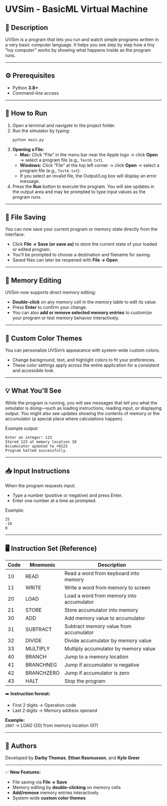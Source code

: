 # UVSim - BasicML Virtual Machine

## 📖 Description
UVSim is a program that lets you run and watch simple programs written in a very basic computer language. It helps you see step by step how a tiny "toy computer" works by showing what happens inside as the program runs.

---

## ⚙️ Prerequisites
- Python **3.8+**
- Command-line access

---

## 🚀 How to Run
1. Open a terminal and navigate to the project folder.  
2. Run the simulator by typing:  
   ```bash
   python main.py
   ```  
3. **Opening a File:**  
   - **Mac:** Click “File” in the menu bar near the Apple logo → click **Open** → select a program file (e.g., `Test6.txt`).  
   - **Windows:** Click “File” at the top left corner → click **Open** → select a program file (e.g., `Test6.txt`).  
   - If you select an invalid file, the Output/Log box will display an error message.  
4. Press the **Run** button to execute the program. You will see updates in the output area and may be prompted to type input values as the program runs.

---

## 💾 File Saving
You can now save your current program or memory state directly from the interface:  
- Click **File → Save (or save as)** to store the current state of your loaded or edited program.  
- You’ll be prompted to choose a destination and filename for saving.  
- Saved files can later be reopened with **File → Open**.

---

## 🧠 Memory Editing
UVSim now supports direct memory editing:  
- **Double-click** on any memory cell in the memory table to edit its value.  
- Press **Enter** to confirm your change.  
- You can also **add or remove selected memory entries** to customize your program or test memory behavior interactively.

---

## 🎨 Custom Color Themes
You can personalize UVSim’s appearance with system-wide custom colors:  
- Change background, text, and highlight colors to fit your preferences.  
- These color settings apply across the entire application for a consistent and accessible look.

---

## 💡 What You'll See
While the program is running, you will see messages that tell you what the simulator is doing—such as loading instructions, reading input, or displaying output. You might also see updates showing the contents of memory or the accumulator (a special place where calculations happen).  

Example output:
```
Enter an integer: 123
Stored 123 at memory location 10
Accumulator updated to +0123
Program halted successfully.
```

---

## 📥 Input Instructions
When the program requests input:  
- Type a number (positive or negative) and press Enter.  
- Enter one number at a time as prompted.  

Example:
```
25
-10
0
```

---

## 🖥 Instruction Set (Reference)

| Code | Mnemonic    | Description |
|------|-------------|-------------|
| 10   | READ        | Read a word from keyboard into memory |
| 11   | WRITE       | Write a word from memory to screen |
| 20   | LOAD        | Load a word from memory into accumulator |
| 21   | STORE       | Store accumulator into memory |
| 30   | ADD         | Add memory value to accumulator |
| 31   | SUBTRACT    | Subtract memory value from accumulator |
| 32   | DIVIDE      | Divide accumulator by memory value |
| 33   | MULTIPLY    | Multiply accumulator by memory value |
| 40   | BRANCH      | Jump to a memory location |
| 41   | BRANCHNEG   | Jump if accumulator is negative |
| 42   | BRANCHZERO  | Jump if accumulator is zero |
| 43   | HALT        | Stop the program |

➡️ **Instruction format:**  
- First 2 digits → Operation code  
- Last 2 digits → Memory address operand  

**Example:**  
`2007` → LOAD (20) from memory location (07)

---

## 👤 Authors
Developed by **Darby Thomas**, **Ethan Rasmussen**, and **Kyle Greer**

---

✅ **New Features:**  
- File saving via **File → Save**  
- Memory editing by **double-clicking** on memory cells  
- **Add/remove** memory entries interactively  
- System-wide **custom color themes**